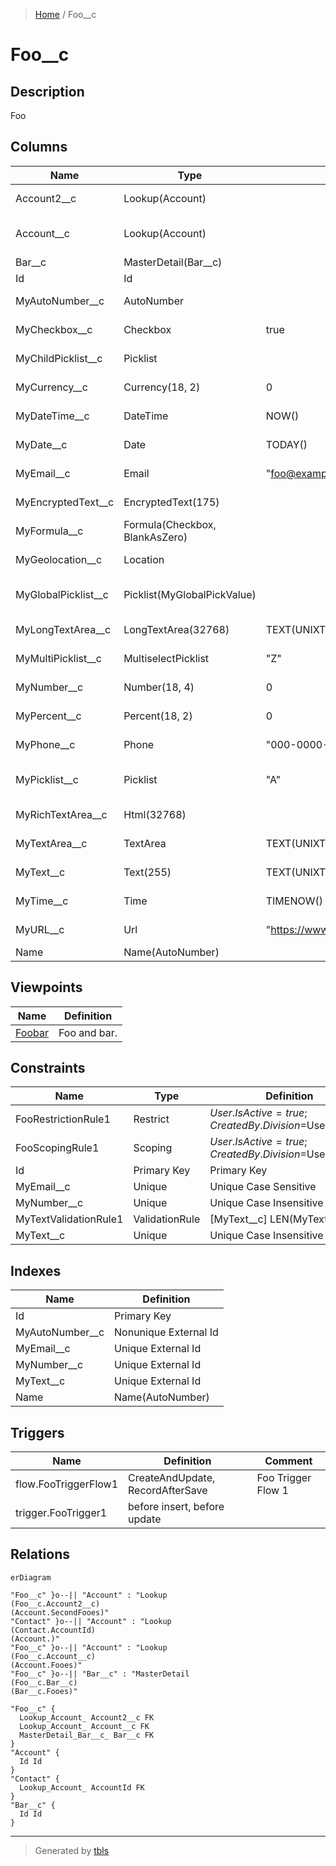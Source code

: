 > [Home](README.md) / Foo__c

# Foo__c

## Description

Foo

## Columns

| Name | Type | Default | Nullable | Extra Definition | Children | Parents | Comment |
| ---- | ---- | ------- | -------- | ---------------- | -------- | ------- | ------- |
| Account2__c | Lookup(Account) |  | false | Relation=SecondFooes; List=Foo (Account2) |  | [Account](Account.md) | Account2; description |
| Account__c | Lookup(Account) |  | true | Relation=Fooes; List=Foo; Filter=Account.Rating equals Hot, Warm |  | [Account](Account.md) | Account; description |
| Bar__c | MasterDetail(Bar__c) |  | true | Relation=Fooes; List=Foo |  | [Bar__c](Bar__c.md) | Bar |
| Id | Id |  | false |  |  |  | Id |
| MyAutoNumber__c | AutoNumber |  | true | A-{00000000} |  |  | MyAutoNumber; description text |
| MyCheckbox__c | Checkbox | true | true |  |  |  | MyCheckbox; description |
| MyChildPicklist__c | Picklist |  | false | P; Q; R |  |  | MyChildPicklist; description |
| MyCurrency__c | Currency(18, 2) | 0 | false |  |  |  | MyCurrency; description |
| MyDateTime__c | DateTime | NOW() | false |  |  |  | MyDateTime; description |
| MyDate__c | Date | TODAY() | false |  |  |  | MyDate; description |
| MyEmail__c | Email | "foo@example.com" | false |  |  |  | MyEmail; description |
| MyEncryptedText__c | EncryptedText(175) |  | false | all, asterisk |  |  | MyEncryptedText; description |
| MyFormula__c | Formula(Checkbox, BlankAsZero) |  | true | 1=2 |  |  | MyFormula; description text |
| MyGeolocation__c | Location |  | false | DisplayLocationInDecimal |  |  | MyGeolocation; description |
| MyGlobalPicklist__c | Picklist(MyGlobalPickValue) |  | false | [Default] {Value H, H}; {Value I, I}; {Value J, J}; {Value K, K} |  |  | MyGlobalPicklist; description |
| MyLongTextArea__c | LongTextArea(32768) | TEXT(UNIXTIMESTAMP(NOW())) | true |  |  |  | MyLongTextArea; description |
| MyMultiPicklist__c | MultiselectPicklist | "Z" | false | [Default] {Value X, X}; {Value Y, Y}; {Value Z, Z} |  |  | MyMultiPicklist; description |
| MyNumber__c | Number(18, 4) | 0 | false |  |  |  | MyNumber; description |
| MyPercent__c | Percent(18, 2) | 0 | false |  |  |  | MyPercent; description |
| MyPhone__c | Phone | "000-0000-0000" | false |  |  |  | MyPhone; description |
| MyPicklist__c | Picklist | "A" | false | {Value A, A}; {Value B, B}; {Value C, C}; [Default] {Value D, D}; {Value E, E} |  |  | MyPicklist; description |
| MyRichTextArea__c | Html(32768) |  | true |  |  |  | MyRichTextArea; description |
| MyTextArea__c | TextArea | TEXT(UNIXTIMESTAMP(NOW())) | false |  |  |  | MyTextArea; description |
| MyText__c | Text(255) | TEXT(UNIXTIMESTAMP(NOW())) | false |  |  |  | MyText; description |
| MyTime__c | Time | TIMENOW() | false |  |  |  | MyTime; description |
| MyURL__c | Url | "https://www.example.com" | false |  |  |  | MyURL; description |
| Name | Name(AutoNumber) |  | false | F-{00000000} |  |  | Foo Name |

## Viewpoints

| Name | Definition |
| ---- | ---------- |
| [Foobar](viewpoint-0.md) | Foo and bar. |

## Constraints

| Name | Type | Definition | Comment |
| ---- | ---- | ---------- | ------- |
| FooRestrictionRule1 | Restrict | $User.IsActive=true; CreatedBy.Division=$User.Division | description |
| FooScopingRule1 | Scoping | $User.IsActive=true; CreatedBy.Division=$User.Division | description |
| Id | Primary Key | Primary Key |  |
| MyEmail__c | Unique | Unique Case Sensitive |  |
| MyNumber__c | Unique | Unique Case Insensitive |  |
| MyTextValidationRule1 | ValidationRule | [MyText__c] LEN(MyText__c)<3 | description |
| MyText__c | Unique | Unique Case Insensitive |  |

## Indexes

| Name | Definition |
| ---- | ---------- |
| Id | Primary Key |
| MyAutoNumber__c | Nonunique External Id |
| MyEmail__c | Unique External Id |
| MyNumber__c | Unique External Id |
| MyText__c | Unique External Id |
| Name | Name(AutoNumber) |

## Triggers

| Name | Definition | Comment |
| ---- | ---------- | ------- |
| flow.FooTriggerFlow1 | CreateAndUpdate, RecordAfterSave | Foo Trigger Flow 1 |
| trigger.FooTrigger1 | before insert, before update |  |

## Relations

```mermaid
erDiagram

"Foo__c" }o--|| "Account" : "Lookup
(Foo__c.Account2__c)
(Account.SecondFooes)"
"Contact" }o--|| "Account" : "Lookup
(Contact.AccountId)
(Account.)"
"Foo__c" }o--|| "Account" : "Lookup
(Foo__c.Account__c)
(Account.Fooes)"
"Foo__c" }o--|| "Bar__c" : "MasterDetail
(Foo__c.Bar__c)
(Bar__c.Fooes)"

"Foo__c" {
  Lookup_Account_ Account2__c FK
  Lookup_Account_ Account__c FK
  MasterDetail_Bar__c_ Bar__c FK
}
"Account" {
  Id Id
}
"Contact" {
  Lookup_Account_ AccountId FK
}
"Bar__c" {
  Id Id
}
```

---

> Generated by [tbls](https://github.com/k1LoW/tbls)
